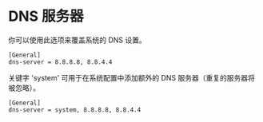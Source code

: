 # DNS 服务器

你可以使用此选项来覆盖系统的 DNS 设置。

```
[General]
dns-server = 8.8.8.8, 8.8.4.4
```

关键字 'system' 可用于在系统配置中添加额外的 DNS 服务器（重复的服务器将被忽略）。

```
[General]
dns-server = system, 8.8.8.8, 8.8.4.4
```

### 


